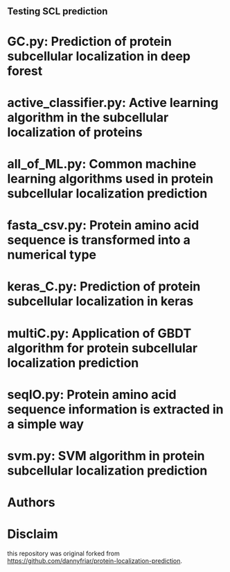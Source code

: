 ## Testing SCL prediction

# GC.py: Prediction of protein subcellular localization in deep forest
# active_classifier.py: Active learning algorithm in the subcellular localization of proteins
# all_of_ML.py: Common machine learning algorithms used in protein subcellular localization prediction
# fasta_csv.py: Protein amino acid sequence is transformed into a numerical type
# keras_C.py: Prediction of protein subcellular localization in keras
# multiC.py: Application of GBDT algorithm for protein subcellular localization prediction
# seqIO.py: Protein amino acid sequence information is extracted in a simple way
# svm.py: SVM algorithm in protein subcellular localization prediction

# Authors

# Disclaim
this repository was original forked from https://github.com/dannyfriar/protein-localization-prediction.
